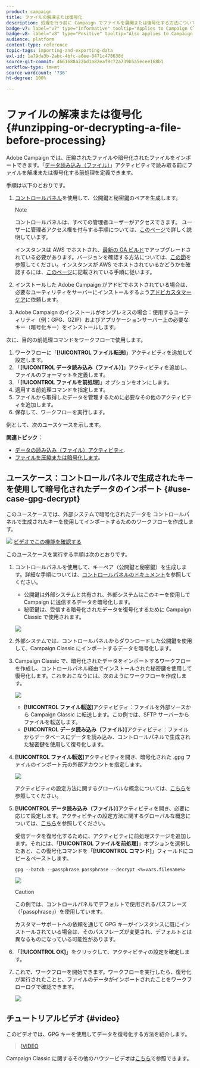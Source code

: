 ```yaml
---
product: campaign
title: ファイルの解凍または復号化
description: 処理を行う前に Campaign でファイルを展開または復号化する方法について説明します
badge-v7: label="v7" type="Informative" tooltip="Applies to Campaign Classic v7"
badge-v8: label="v8" type="Positive" tooltip="Also applies to Campaign v8"
audience: platform
content-type: reference
topic-tags: importing-and-exporting-data
exl-id: 1a79da3b-2abc-4bfc-a0ee-8471c478638d
source-git-commit: 4661688a22bd1a82eaf9c72a739b5a5ecee168b1
workflow-type: tm+mt
source-wordcount: '736'
ht-degree: 100%

---
```


# ファイルの解凍または復号化 {#unzipping-or-decrypting-a-file-before-processing}



Adobe Campaign では、圧縮されたファイルや暗号化されたファイルをインポートできます。「[データ読み込み（ファイル）](../../workflow/using/data-loading--file-.md)」アクティビティで読み取る前にファイルを解凍または復号化する前処理を定義できます。

手順は以下のとおりです。

1. [コントロールパネル](https://experienceleague.adobe.com/docs/control-panel/using/instances-settings/gpg-keys-management.html?lang=ja#decrypting-data)を使用して、公開鍵と秘密鍵のペアを生成します。

   >[!NOTE]
   >
   >コントロールパネルは、すべての管理者ユーザーがアクセスできます。 ユーザーに管理者アクセス権を付与する手順については、[このページ](https://experienceleague.adobe.com/docs/control-panel/using/discover-control-panel/managing-permissions.html?lang=ja#discover-control-panel)で詳しく説明しています。
   >
   >インスタンスは AWS でホストされ、[最新の GA ビルド](../../rn/using/rn-overview.md)でアップグレードされている必要があります。バージョンを確認する方法については、[この節](../../platform/using/launching-adobe-campaign.md#getting-your-campaign-version)を参照してください。インスタンスが AWS でホストされているかどうかを確認するには、[このページ](https://experienceleague.adobe.com/docs/control-panel/using/faq.html?lang=ja)に記載されている手順に従います。

1. インストールした Adobe Campaign がアドビでホストされている場合は、必要なユーティリティをサーバーにインストールするよう[アドビカスタマーケア](https://helpx.adobe.com/jp/enterprise/admin-guide.html/enterprise/using/support-for-experience-cloud.ug.html)に依頼します。
1. Adobe Campaign のインストールがオンプレミスの場合：使用するユーティリティ（例：GPG、GZIP）およびアプリケーションサーバー上の必要なキー（暗号化キー）をインストールします。

次に、目的の前処理コマンドをワークフローで使用します。

1. ワークフローに「**[!UICONTROL ファイル転送]**」アクティビティを追加して設定します。
1. 「**[!UICONTROL データ読み込み（ファイル）]**」アクティビティを追加し、ファイルのフォーマットを定義します。
1. 「**[!UICONTROL ファイルを前処理]**」オプションをオンにします。
1. 適用する前処理コマンドを指定します。
1. ファイルから取得したデータを管理するために必要なその他のアクティビティを追加します。
1. 保存して、ワークフローを実行します。

例として、次のユースケースを示します。

**関連トピック：**

* [データの読み込み（ファイル）アクティビティ](../../workflow/using/data-loading--file-.md).
* [ファイルを圧縮または暗号化します](../../workflow/using/how-to-use-workflow-data.md#zipping-or-encrypting-a-file)。

## ユースケース：コントロールパネルで生成されたキーを使用して暗号化されたデータのインポート {#use-case-gpg-decrypt}

このユースケースでは、外部システムで暗号化されたデータを コントロールパネルで生成されたキーを使用してインポートするためのワークフローを作成します。

![](assets/do-not-localize/how-to-video.png) [ビデオでこの機能を確認する](#video)

このユースケースを実行する手順は次のとおりです。

1. コントロールパネルを使用して、キーペア（公開鍵と秘密鍵）を生成します。詳細な手順については、[コントロールパネルのドキュメント](https://experienceleague.adobe.com/docs/control-panel/using/instances-settings/gpg-keys-management.html?lang=ja#decrypting-data)を参照してください。

   * 公開鍵は外部システムと共有され、外部システムはこのキーを使用して Campaign に送信するデータを暗号化します。
   * 秘密鍵は、受信する暗号化されたデータを復号化するために Campaign Classic で使用されます。

   ![](assets/gpg_generate.png)

1. 外部システムでは、コントロールパネルからダウンロードした公開鍵を使用して、Campaign Classic にインポートするデータを暗号化します。

1. Campaign Classic で、暗号化されたデータをインポートするワークフローを作成し、コントロールパネル経由でインストールされた秘密鍵を使用して復号化します。これをおこなうには、次のようにワークフローを作成します。

   ![](assets/gpg_import_workflow.png)

   * **[!UICONTROL ファイル転送]**&#x200B;アクティビティ：ファイルを外部ソースから Campaign Classic に転送します。この例では、SFTP サーバーからファイルを転送します。
   * **[!UICONTROL データ読み込み（ファイル）]**&#x200B;アクティビティ：ファイルからデータベースにデータを読み込み、コントロールパネルで生成された秘密鍵を使用して復号化します。

1. **[!UICONTROL ファイル転送]**&#x200B;アクティビティを開き、暗号化された .gpg ファイルのインポート元の外部アカウントを指定します。

   ![](assets/gpg_key_transfer.png)

   アクティビティの設定方法に関するグローバルな概念については、[こちら](../../workflow/using/file-transfer.md)を参照してください。

1. **[!UICONTROL データ読み込み（ファイル）]**&#x200B;アクティビティを開き、必要に応じて設定します。アクティビティの設定方法に関するグローバルな概念については、[こちら](../../workflow/using/data-loading--file-.md)を参照してください。

   受信データを復号化するために、アクティビティに前処理ステージを追加します。それには、「**[!UICONTROL ファイルを前処理]**」オプションを選択したあと、この復号化コマンドを「**[!UICONTROL コマンド]**」フィールドにコピー＆ペーストします。

   `gpg --batch --passphrase passphrase --decrypt <%=vars.filename%>`

   ![](assets/gpg_load.png)

   >[!CAUTION]
   >
   >この例では、コントロールパネルでデフォルトで使用されるパスフレーズ（「passphrase」）を使用しています。
   >
   >カスタマーサポートへの依頼を通じて GPG キーがインスタンスに既にインストールされている場合は、そのパスフレーズが変更され、デフォルトとは異なるものになっている可能性があります。

1. 「**[!UICONTROL OK]**」をクリックして、アクティビティの設定を確定します。

1. これで、ワークフローを開始できます。ワークフローを実行したら、復号化が実行されたことと、ファイルのデータがインポートされたことをワークフローログで確認できます。

   ![](assets/gpg_run.png)

## チュートリアルビデオ {#video}

このビデオでは、GPG キーを使用してデータを復号化する方法を紹介します。

>[!VIDEO](https://video.tv.adobe.com/v/36482?quality=12)

Campaign Classic に関するその他のハウツービデオは[こちら](https://experienceleague.adobe.com/docs/campaign-classic-learn/tutorials/overview.html?lang=ja)で参照できます。
